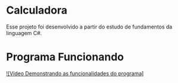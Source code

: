 # Calculadora

Esse projeto foi desenvolvido a partir do estudo de fundamentos da linguagem C#.


# Programa Funcionando

[![Vídeo Demonstrando as funcionalidades do programa]]({C:\Users\caio.miranda\Calculator\video} " Demonstração do funcionamento" )